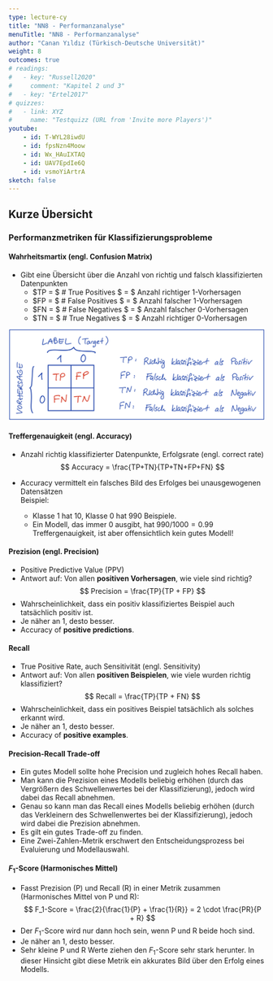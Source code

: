 ```yaml
---
type: lecture-cy
title: "NN8 - Performanzanalyse"
menuTitle: "NN8 - Performanzanalyse"
author: "Canan Yıldız (Türkisch-Deutsche Universität)"
weight: 8
outcomes: true
# readings:
#   - key: "Russell2020"
#     comment: "Kapitel 2 und 3"
#   - key: "Ertel2017"
# quizzes:
#   - link: XYZ
#     name: "Testquizz (URL from 'Invite more Players')"
youtube:
    - id: T-WYL28iwdU
    - id: fpsNzn4Moow
    - id: Wx_HAuIXTAQ
    - id: UAV7EpdIe6Q
    - id: vsmoYiArtrA
sketch: false
---
```



## Kurze Übersicht

### Performanzmetriken für Klassifizierungsprobleme

#### Wahrheitsmartix (engl. Confusion Matrix)
*   Gibt eine Übersicht über die Anzahl von richtig und falsch klassifizierten Datenpunkten
    *   $TP = $ # True Positives $ = $ Anzahl richtiger 1-Vorhersagen
    *   $FP = $ # False Positives $ = $ Anzahl falscher 1-Vorhersagen
    *   $FN = $ # False Negatives $ = $ Anzahl falscher 0-Vorhersagen
    *   $TN = $ # True Negatives $ = $ Anzahl richtiger 0-Vorhersagen

![Abbildung 1 - Wahrheitsmatrix](images/nn8-1.png)

#### Treffergenauigkeit (engl. Accuracy)
*   Anzahl richtig klassifizierter Datenpunkte, Erfolgsrate (engl. correct rate)
    $$ Accuracy = \frac{TP+TN}{TP+TN+FP+FN} $$

*   Accuracy vermittelt ein falsches Bild des Erfolges bei unausgewogenen Datensätzen \
    Beispiel: 
    *   Klasse 1 hat 10, Klasse 0 hat 990 Beispiele.
    *   Ein Modell, das immer 0 ausgibt, hat $990/1000 = 0.99$ Treffergenauigkeit, ist aber offensichtlich kein gutes Modell!

#### Prezision (engl. Precision)

*   Positive Predictive Value (PPV)
*   Antwort auf: Von allen **positiven Vorhersagen**, wie viele sind richtig?
    $$ Precision = \frac{TP}{TP + FP} $$
*   Wahrscheinlichkeit, dass ein positiv klassifiziertes Beispiel auch tatsächlich positiv ist.
*   Je näher an 1, desto besser.
*   Accuracy of **positive predictions**.

#### Recall

*   True Positive Rate, auch Sensitivität (engl. Sensitivity)
*   Antwort auf: Von allen **positiven Beispielen**, wie viele wurden richtig klassifiziert?
    $$ Recall = \frac{TP}{TP + FN} $$
*   Wahrscheinlichkeit, dass ein positives Beispiel tatsächlich als solches erkannt wird.
*   Je näher an 1, desto besser.
*   Accuracy of **positive examples**.

#### Precision-Recall Trade-off
*   Ein gutes Modell sollte hohe Precision und zugleich hohes Recall haben. 
*   Man kann die Prezision eines Modells beliebig erhöhen (durch das Vergrößern des Schwellenwertes bei der Klassifizierung), jedoch wird dabei das Recall abnehmen.
*   Genau so kann man das Recall eines Modells beliebig erhöhen (durch das Verkleinern des Schwellenwertes bei der Klassifizierung), jedoch wird dabei die Prezision abnehmen.
*   Es gilt ein gutes Trade-off zu finden. 
*   Eine Zwei-Zahlen-Metrik erschwert den Entscheidungsprozess bei Evaluierung und Modellauswahl.

#### $F_1$-Score (Harmonisches Mittel)

*   Fasst Prezision (P) und Recall (R) in einer Metrik zusammen (Harmonisches Mittel von P und R):
    $$ F_1-Score = \frac{2}{\frac{1}{P} + \frac{1}{R}} = 2 \cdot \frac{PR}{P + R} $$
*   Der $F_1$-Score wird nur dann hoch sein, wenn P und R beide hoch sind.
*   Je näher an 1, desto besser.
*   Sehr kleine P und R Werte ziehen den $F_1$-Score sehr stark herunter. In dieser Hinsicht gibt diese Metrik ein akkurates Bild über den Erfolg eines Modells.